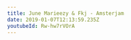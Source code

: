 ```yaml
---
title: June Marieezy & Fkj - Amsterjam
date: 2019-01-07T12:13:59.235Z
youtubeId: Rw-hw7rVOrA
---
```

